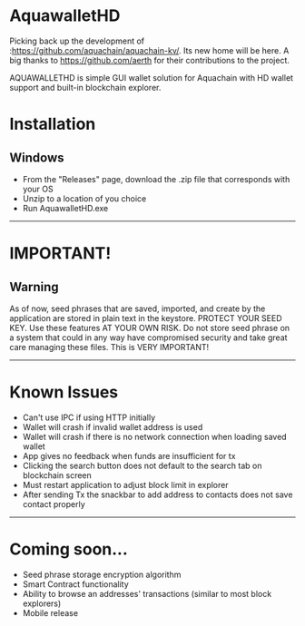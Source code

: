 # AquawalletHD

Picking back up the development of :https://github.com/aquachain/aquachain-kv/. Its new home will be here.
A big thanks to https://github.com/aerth for their contributions to the project.

AQUAWALLETHD is simple GUI wallet solution for Aquachain with HD wallet support and built-in blockchain explorer.

# Installation

## Windows

- From the "Releases" page, download the .zip file that corresponds with your OS
- Unzip to a location of you choice
- Run AquawalletHD.exe
___
# IMPORTANT!
## Warning

As of now, seed phrases that are saved, imported, and create by the application are stored in plain text in the keystore. PROTECT YOUR SEED KEY. Use these features AT YOUR OWN RISK. Do not store seed phrase on a system that could in any way have compromised security and take great care managing these files. This is VERY IMPORTANT!
___
# Known Issues

- Can't use IPC if using HTTP initially
- Wallet will crash if invalid wallet address is used
- Wallet will crash if there is no network connection when loading saved wallet
- App gives no feedback when funds are insufficient for tx
- Clicking the search button does not default to the search tab on blockchain screen
- Must restart application to adjust block limit in explorer
- After sending Tx the snackbar to add address to contacts does not save contact properly
___
# Coming soon...

- Seed phrase storage encryption algorithm
- Smart Contract functionality
- Ability to browse an addresses' transactions (similar to most block explorers)
- Mobile release
